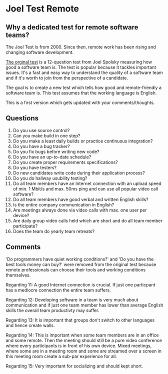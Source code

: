 # Joel Test Remote
## Why a dedicated test for remote software teams?
The Joel Test is from 2000. Since then, remote work has been rising and changing software development.

[The orginal test](https://www.joelonsoftware.com/2000/08/09/the-joel-test-12-steps-to-better-code/) is a 12-question test from Joel Spolsky measuring how good a software team is. The test is popular because it tackles important issues. It's a fast and easy way to understand the quality of a software team and if it's worth to join from the perspective of a candidate. 

The goal is to create a new test which tells how good and remote-friendly a software team is. This test assumes that the working language is English.

This is a first version which gets updated with your comments/thoughts.

## Questions
1. Do you use source control?
2. Can you make build in one step?
3. Do you make a least daily builds or practice continuous integration?
4. Do you have a bug tracker?
5. Do you fix bugs before writing new code?
6. Do you have an up-to-date schedule?
7. Do you create proper requirements specifications?
8. Do you have testers?
9. Do new candidates write code during their application process?
10. Do you do hallway usubility testing?
11. Do all team members have an Internet connection with an upload speed of min. 1 Mbit/s and max. 50ms ping and can use all popular video call software?
12. Do all team members have good verbal and written English skills?
13. Is the entire company communication in English?
14. Are meetings always done via video calls with max. one user per device?
15. Are daily group video calls held which are short and do all team member participate?
16. Does the team do yearly team retreats?

## Comments
'Do programmers have quiet working conditions?' and 'Do you have the best tools money can buy?' were removed from the original test because remote professionals can choose their tools and working conditions themselves.

Regarding 11: A good Internet connection is crucial. If just one particpant has a mediocre connection the entire team suffers.

Regarding 12: Developing software in a team is very much about communication and if just one team member has lower than average English skills the overall team productivty may suffer.

Regarding 13: It is important that groups don't switch to other languages and hence create walls.

Regarding 14: This is important when some team members are in an office and some remote. Then the meeting should still be a pure video conference where every participants is in front of his own device. Mixed meetings, where some are in a meeting room and some are streamed over a screen in this meeting room create a sub-par experience for all.

Regarding 15: Very important for socializing and should kept short.
